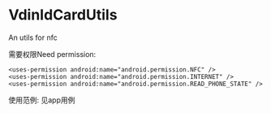 # VdinIdCardUtils
An utils for nfc

需要权限Need permission:

    <uses-permission android:name="android.permission.NFC" />
    <uses-permission android:name="android.permission.INTERNET" />
    <uses-permission android:name="android.permission.READ_PHONE_STATE" />
    
使用范例:
    见app用例
